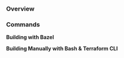 ### Overview

### Commands

**Building with Bazel**

**Building Manually with Bash & Terraform CLI**